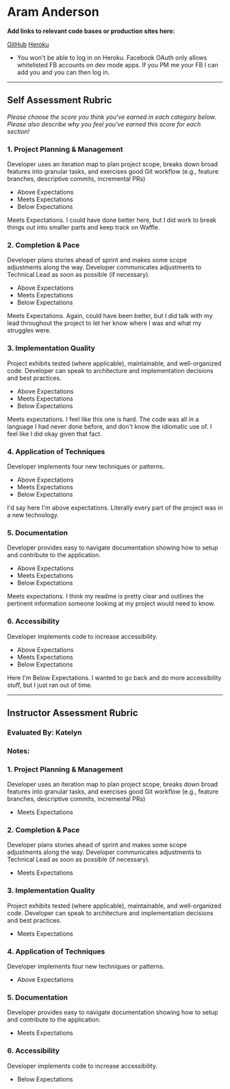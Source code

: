 # Aram Anderson

**Add links to relevant code bases or production sites here:**

[GitHub](https://github.com/Aram-Anderson/talk)
[Heroku](https://cap-talk-app.herokuapp.com/)
  * You won't be able to log in on Heroku. Facebook OAuth only allows whitelisted FB accounts on dev mode apps. If you PM me your FB I can add you and you can then log in.

---------------

Self Assessment Rubric
------------

_Please choose the score you think you've earned in each category below. Please also describe why you feel you've earned this score for each section!_

### 1. Project Planning & Management

Developer uses an iteration map to plan project scope, breaks down broad features into granular tasks, and exercises good Git workflow (e.g., feature branches, descriptive commits, incremental PRs)

- Above Expectations
- Meets Expectations
- Below Expectations

Meets Expectations. I could have done better here, but I did work to break things out into smaller parts and keep track on Waffle.

### 2. Completion & Pace

Developer plans stories ahead of sprint and makes some scope adjustments along the way. Developer communicates adjustments to Technical Lead as soon as possible (if necessary).

- Above Expectations
- Meets Expectations
- Below Expectations

Meets Expectations. Again, could have been better, but I did talk with my lead throughout the project to let her know where I was and what my struggles were.

### 3. Implementation Quality

Project exhibits tested (where applicable), maintainable, and well-organized code. Developer can speak to architecture and implementation decisions and best practices.

- Above Expectations
- Meets Expectations
- Below Expectations

Meets expectations. I feel like this one is hard. The code was all in a language I had never done before, and don't know the idiomatic use of. I feel like I did okay given that fact.

### 4. Application of Techniques

Developer implements four new techniques or patterns.

- Above Expectations
- Meets Expectations
- Below Expectations

I'd say here I'm above expectations. Literally every part of the project was in a new technology.

### 5. Documentation

Developer provides easy to navigate documentation showing how to setup and contribute to the application.

- Above Expectations
- Meets Expectations
- Below Expectations

Meets expectations. I think my readme is pretty clear and outlines the pertinent information someone looking at my project would need to know.

### 6. Accessibility

Developer implements code to increase accessibility.

- Above Expectations
- Meets Expectations
- Below Expectations

Here I'm Below Expectations. I wanted to go back and do more accessibility stuff, but I just ran out of time.


---------------


Instructor Assessment Rubric
------------

### Evaluated By: Katelyn

### Notes:


### 1. Project Planning & Management

Developer uses an iteration map to plan project scope, breaks down broad features into granular tasks, and exercises good Git workflow (e.g., feature branches, descriptive commits, incremental PRs)

- Meets Expectations

### 2. Completion & Pace

Developer plans stories ahead of sprint and makes some scope adjustments along the way. Developer communicates adjustments to Technical Lead as soon as possible (if necessary).

- Meets Expectations

### 3. Implementation Quality

Project exhibits tested (where applicable), maintainable, and well-organized code. Developer can speak to architecture and implementation decisions and best practices.

- Meets Expectations

### 4. Application of Techniques

Developer implements four new techniques or patterns.

- Above Expectations

### 5. Documentation

Developer provides easy to navigate documentation showing how to setup and contribute to the application.

- Meets Expectations

### 6. Accessibility

Developer implements code to increase accessibility.

- Below Expectations
